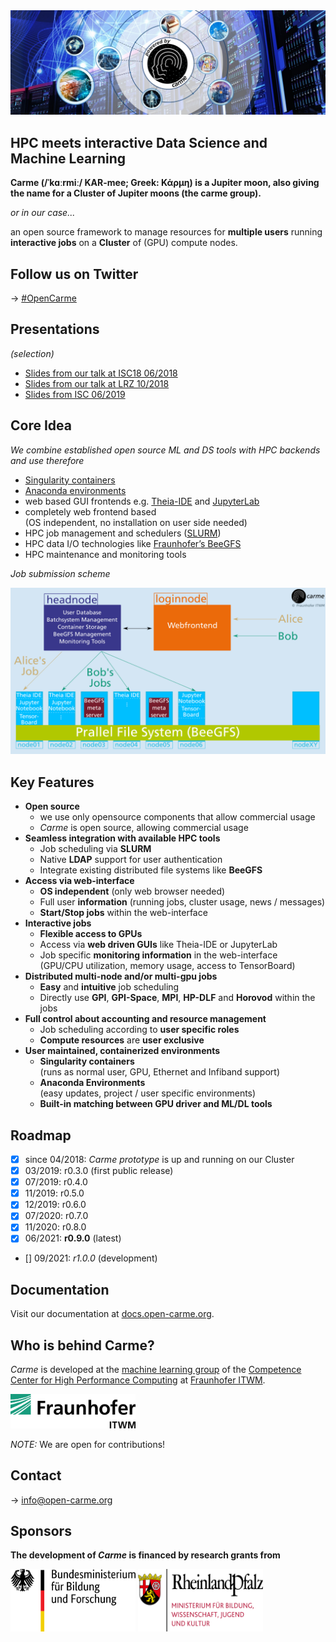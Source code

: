 <img src="Images/Carme-Stage--dark--symmetric.jpg" width="740">


## **HPC meets interactive Data Science and Machine Learning**
**Carme (/ˈkɑːrmiː/ KAR-mee; Greek: Κάρμη) is a Jupiter moon, also giving the name for a Cluster of Jupiter moons (the carme group).**

_or in our case..._

an open source framework to manage resources for **multiple users** running **interactive jobs** on a **Cluster** of (GPU) compute nodes.


## **Follow us on Twitter**
&rarr; [#OpenCarme](https://twitter.com/open_carme)


## **Presentations**
_(selection)_
* [Slides from our talk at ISC18 06/2018](https://www.researchgate.net/publication/325967129_Carme-An_Open_Source_Framework_for_Multi-User_Interactive_Machine_Learning_on_Distributed_GPU-Systems)
* [Slides from our talk at LRZ 10/2018](https://www.researchgate.net/publication/328161743_Carme-An_Open_Source_Framework_for_Multi-User_Interactive_Machine_Learning_on_Distributed_GPU-Systems)
* [Slides from ISC 06/2019](https://www.researchgate.net/publication/334319039_Carme_-An_Open_Source_Framework_for_Multi-User_Interactive_Machine_Learning_on_Distributed_GPU-Systems)


## **Core Idea**
_We combine established open source ML and DS tools with HPC backends and use therefore_
* [Singularity containers](https://sylabs.io)
* [Anaconda environments](https://www.anaconda.com/distribution)
* web based GUI frontends e.g. [Theia-IDE](https://theia-ide.org) and [JupyterLab](https://github.com/jupyterlab/jupyterlab)
* completely web frontend based  
  (OS independent, no installation on user side needed)
* HPC job management and schedulers ([SLURM](https://slurm.schedmd.com))
* HPC data I/O technologies like [Fraunhofer’s BeeGFS](https://www.beegfs.io)
* HPC maintenance and monitoring tools


_Job submission scheme_

<img src="Images/carme-run.png" width="740">


## **Key Features**
* **Open source**
  * we use only opensource components that allow commercial usage
  * *Carme* is open source, allowing commercial usage
* **Seamless integration with available HPC tools**
  * Job scheduling via **SLURM**
  * Native **LDAP** support for user authentication
  * Integrate existing distributed file systems like **BeeGFS**
* **Access via web-interface**
  * **OS independent** (only web browser needed)
  * Full user **information** (running jobs, cluster usage, news /  messages)
  * **Start/Stop jobs** within the web-interface
* **Interactive jobs**
  * **Flexible access to GPUs**
  * Access via **web driven GUIs** like Theia-IDE or JupyterLab
  * Job specific **monitoring information** in the web-interface  
    (GPU/CPU utilization, memory usage, access to TensorBoard)
* **Distributed multi-node and/or multi-gpu jobs**
  * **Easy** and **intuitive** job scheduling
  * Directly use **GPI**, **GPI-Space**, **MPI**, **HP-DLF** and **Horovod** within the jobs
* **Full control about accounting and resource management**
  * Job scheduling according to **user specific roles**
  * **Compute resources** are **user exclusive**
* **User maintained, containerized environments**
  * **Singularity containers**  
    (runs as normal user, GPU, Ethernet and Infiband support)
  * **Anaconda Environments**  
    (easy updates, project / user specific environments)
  * **Built-in matching between GPU driver and ML/DL tools**


## **Roadmap**
* [x] since 04/2018: _Carme prototype_ is up and running on our Cluster 
* [x] 03/2019: r0.3.0 (first public release)
* [x] 07/2019: r0.4.0
* [x] 11/2019: r0.5.0
* [x] 12/2019: r0.6.0
* [x] 07/2020: r0.7.0
* [x] 11/2020: r0.8.0
* [x] 06/2021: **r0.9.0** (latest)
* [] 09/2021: *r1.0.0* (development)


## **Documentation**
Visit our documentation at [docs.open-carme.org](https://docs.open-carme.org).


## **Who is behind Carme?**
_Carme_ is developed at the [machine learning group](http://itwm.fraunhofer.de/ml) of the [Competence Center for High Performance Computing](https://www.itwm.fraunhofer.de/en/departments/hpc.html) at [Fraunhofer ITWM](https://www.itwm.fraunhofer.de).


<img src="Images/logo-itwm.png" width="200">


_NOTE:_ We are open for contributions!


## **Contact**
&rarr; info@open-carme.org


## **Sponsors**
**The development of *Carme* is financed by research grants from**

<img src="Images/logo-bmbf.png" width="200" height="100">  

<img src="Images/logo-rlp.png" width="200" height="100">
